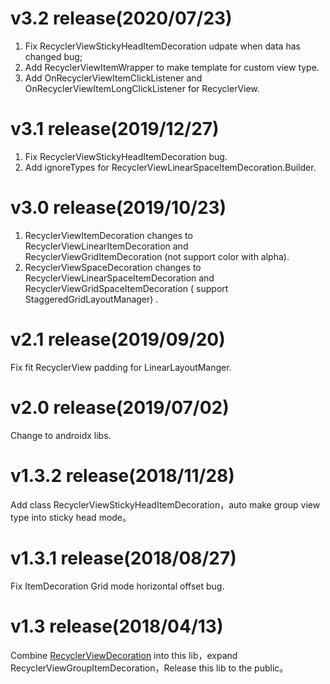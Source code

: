# v3.2 release(2020/07/23)
1. Fix RecyclerViewStickyHeadItemDecoration udpate when data has changed bug;
2. Add RecyclerViewItemWrapper to make template for custom view type.
3. Add OnRecyclerViewItemClickListener and OnRecyclerViewItemLongClickListener for RecyclerView.

# v3.1 release(2019/12/27)
1. Fix RecyclerViewStickyHeadItemDecoration bug.
2. Add ignoreTypes for RecyclerViewLinearSpaceItemDecoration.Builder.

# v3.0 release(2019/10/23)
1. RecyclerViewItemDecoration changes to RecyclerViewLinearItemDecoration and RecyclerViewGridItemDecoration (not support color with alpha).
2. RecyclerViewSpaceDecoration changes to RecyclerViewLinearSpaceItemDecoration and RecyclerViewGridSpaceItemDecoration  ( support StaggeredGridLayoutManager) .

# v2.1 release(2019/09/20)
Fix fit RecyclerView padding for LinearLayoutManger.

# v2.0 release(2019/07/02)
Change to androidx libs.

# v1.3.2 release(2018/11/28)
Add class RecyclerViewStickyHeadItemDecoration，auto make group view type into sticky head mode。

# v1.3.1 release(2018/08/27)
Fix ItemDecoration Grid mode horizontal offset bug.

# v1.3 release(2018/04/13)
Combine [RecyclerViewDecoration](https://github.com/arjinmc/RecyclerViewDecoration) into this lib，expand RecyclerViewGroupItemDecoration，Release this lib to the public。